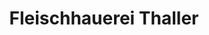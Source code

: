 ---
title: "Fleischhauerei Thaller"
url: /markt-hartmannsdorf/fleischhauerei-thaller-2/
shop: Metzgerei
---